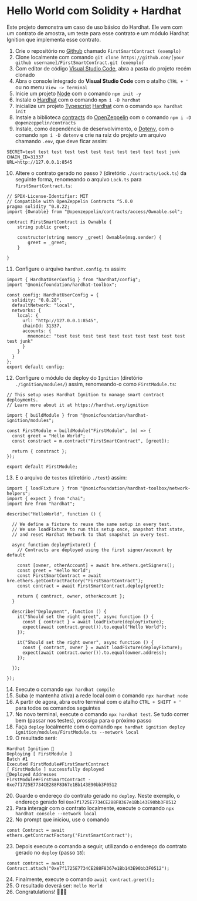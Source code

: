 # Hello World com Solidity + Hardhat

Este projeto demonstra um caso de uso básico do Hardhat. Ele vem com um contrato de amostra, um teste para esse contrato e um módulo Hardhat Ignition que implementa esse contrato.

1. Crie o repositório no [Github](https://github.com/) chamado `FirstSmartContract (exemplo)`
2. Clone localmente com comando
```git clone https://github.com/[your github username]/FirstSmartContract.git (exemplo)```
3. Com editor de código [Visual Studio Code](https://code.visualstudio.com/download), abra a pasta do projeto recém clonado
4. Abra o console integrado do **Visual Studio Code** com o atalho `CTRL + '` ou no menu `View -> Terminal`
5. Inicie um projeto [Node](https://nodejs.org/pt) com o comando ```npm init -y```
6. Instale o [Hardhat](https://hardhat.org/) com o comando ```npm i -D hardhat```
7. Inicialize um projeto [Typescript](https://www.typescriptlang.org/) [Hardhat](https://hardhat.org/) com o comando ```npx hardhat init```
8. Instale a biblioteca [contracts](https://github.com/OpenZeppelin/openzeppelin-contracts) do [OpenZeppelin](https://www.openzeppelin.com/) com o comando ```npm i -D @openzeppelin/contracts```
9. Instale, como dependência de desenvolvimento, o [Dotenv](https://www.npmjs.com/package/dotenv), com o comando ```npm i -D dotenv``` e crie na raiz do projeto um arquivo chamando `.env`, que deve ficar assim:
```
SECRET=test test test test test test test test test test test junk
CHAIN_ID=31337
URL=http://127.0.0.1:8545
```
10. Altere o contrato gerado no passo `7` (diretório `./contracts/Lock.ts`) da seguinte forma, renomeando o arquivo `Lock.ts` para `FirstSmartContract.ts`:
```
// SPDX-License-Identifier: MIT
// Compatible with OpenZeppelin Contracts ^5.0.0
pragma solidity ^0.8.22;
import {Ownable} from "@openzeppelin/contracts/access/Ownable.sol";  

contract FirstSmartContract is Ownable {
    string public greet;  

    constructor(string memory _greet) Ownable(msg.sender) {
        greet = _greet;
    }

}
```
11. Configure o arquivo `hardhat.config.ts` assim: 
```
import { HardhatUserConfig } from "hardhat/config";
import "@nomicfoundation/hardhat-toolbox";  

const config: HardhatUserConfig = {
  solidity: "0.8.28",
  defaultNetwork: "local",
  networks: {
    local: {
      url: "http://127.0.0.1:8545",
      chainId: 31337,
      accounts: {
        mnemonic: "test test test test test test test test test test test junk"
      }
    }
  }
};
export default config;
```

12. Configure o módulo de deploy do `Ignition` (diretório `./ignition/modules/`) assim, renomeando-o como `FirstModule.ts`:
```
// This setup uses Hardhat Ignition to manage smart contract deployments.
// Learn more about it at https://hardhat.org/ignition

import { buildModule } from "@nomicfoundation/hardhat-ignition/modules";  

const FirstModule = buildModule("FirstModule", (m) => {
  const greet = "Hello World";
  const constract = m.contract("FirstSmartContract", [greet]); 

  return { constract };
});  

export default FirstModule;
```
13. E o arquivo de `testes` (diretório `./test`) assim:
```
import { loadFixture } from "@nomicfoundation/hardhat-toolbox/network-helpers";
import { expect } from "chai";
import hre from "hardhat";  

describe("HelloWorld", function () {

  // We define a fixture to reuse the same setup in every test.
  // We use loadFixture to run this setup once, snapshot that state,
  // and reset Hardhat Network to that snapshot in every test.
  
  async function deployFixture() {
    // Contracts are deployed using the first signer/account by default
    
    const [owner, otherAccount] = await hre.ethers.getSigners();
    const greet = "Hello World";
    const FirstSmartContract = await hre.ethers.getContractFactory("FirstSmartContract");
    const contract = await FirstSmartContract.deploy(greet);

    return { contract, owner, otherAccount };
  }  

  describe("Deployment", function () {
    it("Should set the right greet", async function () {
      const { contract } = await loadFixture(deployFixture);
      expect(await contract.greet()).to.equal("Hello World");
    });

    it("Should set the right owner", async function () {
      const { contract, owner } = await loadFixture(deployFixture);
      expect(await contract.owner()).to.equal(owner.address);
    });

  });  

});
```
14. Execute o comando ```npx hardhat compile```
15. Suba (e mantenha ativa) a rede local com o comando ```npx hardhat node```
16. A partir de agora, abra outro terminal com o atalho `CTRL + SHIFT + '` para todos os comandos seguintes
17. No novo terminal, execute o comando ```npx hardhat test```. Se tudo correr bem (passar nos testes), prossiga para o próximo passo
18. Faça `deploy` localmente com o comando ```npx hardhat ignition deploy ignition/modules/FirstModule.ts --network local```
19. O resultado será:
```
Hardhat Ignition 🚀
Deploying [ FirstModule ]
Batch #1
Executed FirstModule#FirstSmartContract
[ FirstModule ] successfully deployed 
🚀Deployed Addresses
FirstModule#FirstSmartContract - 0xe7f1725E7734CE288F8367e1Bb143E90bb3F0512
```	

	
20. Guarde o endereço do contrato gerado no `deploy`. Neste exemplo, o endereço gerado foi `0xe7f1725E7734CE288F8367e1Bb143E90bb3F0512`
21. Para interagir com o contrato localmente, execute o comando ```npx hardhat console --network local```
22. No prompt que iniciou, use o comando
```
const Contract = await ethers.getContractFactory('FirstSmartContract');
```
23. Depois execute o comando a seguir, utilizando o endereço do contrato gerado no `deploy` (passo `18`):
```
const contract = await Contract.attach("0xe7f1725E7734CE288F8367e1Bb143E90bb3F0512");
```
24. Finalmente, execute o comando ```await contract.greet();```
25. O resultado deverá ser: ```Hello World```
26. Congratulations! 🚀🚀🚀
